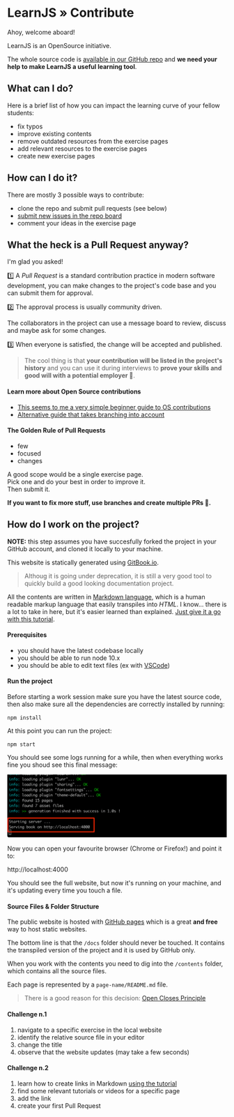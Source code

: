 # LearnJS  » Contribute

Ahoy, welcome aboard!

LearnJS is an OpenSource initiative.

The whole source code is 
[available in our GitHub repo][1] and **we need your help to make LearnJS
a useful learning tool**.

## What can I do?

Here is a brief list of how you can impact the learning curve of
your fellow students:

- fix typos
- improve existing contents
- remove outdated resources from the exercise pages
- add relevant resources to the exercise pages
- create new exercise pages

## How can I do it?

There are mostly 3 possible ways to contribute:

- clone the repo and submit pull requests (see below)
- [submit new issues in the repo board][2]
- comment your ideas in the exercise page

## What the heck is a Pull Request anyway?

I'm glad you asked! 

1️⃣ A _Pull Request_ is a standard contribution practice in modern 
software development, you can make changes to the project's code base 
and you can submit them for approval.

2️⃣ The approval process is usually community driven.

The collaborators in the project can use a message board to review, 
discuss and maybe ask for some changes.

3️⃣ When everyone is satisfied, the change will be accepted and published.

> The cool thing is that **your contribution will be listed in the 
> project's history** and you can use it during interviews to 
> **prove your skills and good will with a potential employer 🤠**.

#### Learn more about Open Source contributions

- [This seems to me a very simple beginner guide to OS contributions][3]
- [Alternative guide that takes branching into account][4]

#### The Golden Rule of Pull Requests

- few
- focused
- changes

A good scope would be a single exercise page.  
Pick one and do your best in order to improve it.  
Then submit it.

**If you want to fix more stuff, use branches and create multiple PRs 🤠.**

## How do I work on the project?

**NOTE:** this step assumes you have succesfully forked the project in your
GitHub account, and cloned it locally to your machine.

This website is statically generated using [GitBook.io][5].

> Althoug it is going under deprecation, it is still a very good tool to quickly 
> build a good looking documentation project.

All the contents are written in [Markdown language][6], which is a human readable
markup language that easily transpiles into _HTML_. I know... there is a lot to 
take in here, but it's easier learned than explained. [Just give it a go with this
tutorial][6].

#### Prerequisites

- you should have the latest codebase locally
- you should be able to run node 10.x
- you should be able to edit text files (ex with [VSCode][7])

#### Run the project

Before starting a work session make sure you have the latest source code, then also
make sure all the dependencies are correctly installed by running:

```
npm install
```

At this point you can run the project:

```
npm start
```

You should see some logs running for a while, then when everything works fine
you shoud see this final message:

![npm-start](./npm-start.png)

Now you can open your favourite browser (Chrome or Firefox!) and point it to:

http://localhost:4000

You should see the full website, but now it's running on your machine, and it's
updating every time you touch a file.

#### Source Files & Folder Structure

The public website is hosted with [GitHub pages][8] which is a great **and free** way
to host static websites.

The bottom line is that the `/docs` folder should never be touched. It contains the
transpiled version of the project and it is used by GitHub only.

When you work with the contents you need to dig into the `/contents` folder, which
contains all the source files.

Each page is represented by a `page-name/README.md` file.

> There is a good reason for this decision: [Open Closes Principle][9]

#### Challenge n.1

1. navigate to a specific exercise in the local website
2. identify the relative source file in your editor
3. change the title
4. observe that the website updates (may take a few seconds)

#### Challenge n.2

1. learn how to create links in Markdown [using the tutorial][6]
2. find some relevant tutorials or videos for a specific page
3. add the link
4. create your first Pull Request


[1]: https://github.com/marcopeg/learnjs
[2]: https://github.com/marcopeg/learnjs/issues
[3]: https://github.com/firstcontributions/first-contributions/blob/master/README.md
[4]: https://akrabat.com/the-beginners-guide-to-contributing-to-a-github-project/
[5]: https://github.com/GitbookIO/gitbook
[6]: https://www.markdownguide.org/getting-started
[7]: https://code.visualstudio.com/
[8]: https://pages.github.com/
[9]: https://en.wikipedia.org/wiki/Open%E2%80%93closed_principle